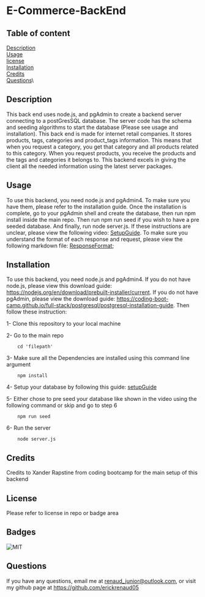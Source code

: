 # E-Commerce-BackEnd

## Table of content
[Description](#description)\
[Usage](#usage)\
[license](#license)\
[Installation](#installation)\
[Credits](#credits)\
[Questions](#questions)\

## Description
This back end uses node.js, and pgAdmin to create a backend server connecting to a postGresSQL database. The server code has the schema and seeding algorithms to start the database (Please see usage and installation). This back end is made for internet retail companies.  It stores products, tags, categories and product_tags information. This means that when you request a category, you get  that category and all products related to this category. When you request products, you receive the products and the tags and categories it belongs to. This backend excels in giving the client all the needed information using the latest server packages.

## Usage
To use this backend, you need node.js and pgAdmin4. To make sure you have them, please refer to the installation guide. Once the installation is complete, go to your pgAdmin shell and create the database, then run npm install inside the main repo. Then run npm run seed if you wish to have a pre seeded database. And finally, run node server.js. If these instructions are unclear, please view the following video: [SetupGuide](Setup-Format/Setup-Demo/setup-guide.mp4). To make sure you understand the format of each response and request, please view the following markdown file: [ResponseFormat](Setup-Format/Format/format.md);

## Installation
To use this backend, you need node.js and pgAdmin4. If you do not have node.js, please view this
download guide: https://nodejs.org/en/download/prebuilt-installer/current. If you do not have pgAdmin, please view the
download guide: https://coding-boot-camp.github.io/full-stack/postgresql/postgresql-installation-guide.
Then follow these instruction:

1- Clone this repository to your local machine

2- Go to the main repo
```Shell
    cd 'filepath'
```

3- Make sure all the Dependencies are installed using this command line argument
```Shell
    npm install
```

4- Setup your database by following this guide: [setupGuide](Setup-Format/Setup-Demo/setup-guide.mp4)

5- Either chose to pre seed your database like shown in the video using the following command or skip and go to step 6
```Shell
    npm run seed
```

6- Run the server
```Shell
    node server.js
```

## Credits
Credits to Xander Rapstine from coding bootcamp for the main setup of this backend

## License
Please refer to license in repo or badge area

## Badges
![MIT](https://img.shields.io/badge/license-MIT-blue)

## Questions
If you have any questions, email me at renaud_junior@outlook.com, or visit my github page at https://github.com/erickrenaud05


